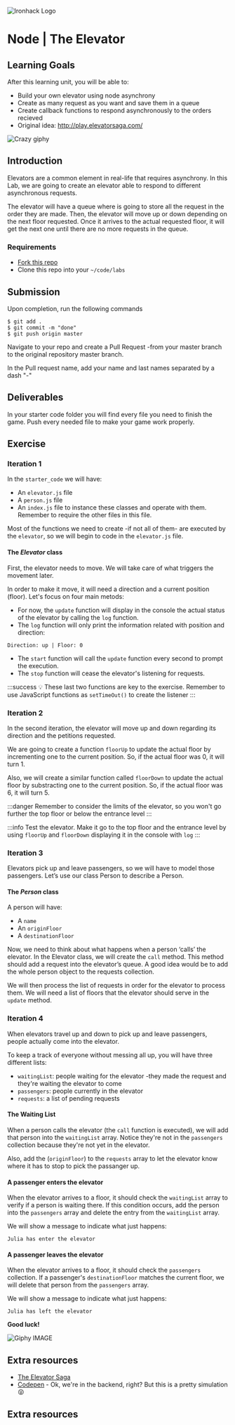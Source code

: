 ![Ironhack Logo](https://i.imgur.com/1QgrNNw.png)

# Node | The Elevator

## Learning Goals

After this learning unit, you will be able to:

- Build your own elevator using node asynchrony
- Create as many request as you want and save them in a queue
- Create callback functions to respond asynchronously to the orders recieved
- Original idea: http://play.elevatorsaga.com/

![Crazy giphy](https://media.giphy.com/media/P8XjmO1TTX3Nu/giphy.gif)

## Introduction

Elevators are a common element in real-life that requires asynchrony. In this Lab, we are going to create an elevator able to respond to different asynchronous requests. 

The elevator will have a queue where is going to store all the request in the order they are made. Then, the elevator will move up or down depending on the next floor requested. Once it arrives to the actual requested floor, it will get the next one until there are no more requests in the queue.

### Requirements

- [Fork this repo](https://guides.github.com/activities/forking/)
- Clone this repo into your `~/code/labs`

## Submission

Upon completion, run the following commands
```
$ git add .
$ git commit -m "done"
$ git push origin master
```
Navigate to your repo and create a Pull Request -from your master branch to the original repository master branch.

In the Pull request name, add your name and last names separated by a dash "-"

## Deliverables
In your starter code folder you will find every file you need to finish the game. Push every needed file to make your game work properly.

## Exercise

### Iteration 1

In the `starter_code` we will have:

- An `elevator.js` file 
- A `person.js` file
- An `index.js` file to instance these classes and operate with them. Remember to require the other files in this file.

Most of the functions we need to create -if not all of them- are executed by the `elevator`, so we will begin to code in the `elevator.js` file.

#### The *Elevator* class

First, the elevator needs to move. We will take care of what triggers the movement later.

In order to make it move, it will need a direction and a current position (floor). Let's focus on four main metods:

- For now, the `update` function will display in the console the actual status of the elevator by calling the `log` function.
- The `log` function will only print the information related with position and direction:
```
Direction: up | Floor: 0
```
- The `start` function will call the `update` function every second to prompt the execution.
- The `stop` function will cease the elevator's listening for requests.

:::success
:bulb: These last two functions are key to the exercise. Remember to use JavaScript functions as `setTimeOut()` to create the listener
:::

### Iteration 2

In the second iteration, the elevator will move up and down regarding its direction and the petitions requested.

We are going to create a function `floorUp` to update the actual floor by incrementing one to the current position. So, if the actual floor was 0, it will turn 1.

Also, we will create a similar function called `floorDown` to update the actual floor by substracting one to the current position. So, if the actual floor was 6, it will turn 5.

:::danger
Remember to consider the limits of the elevator, so you won't go further the top floor or below the entrance level
:::

:::info
Test the elevator. Make it go to the top floor and the entrance level by using `floorUp` and `floorDown` displaying it in the console with `log`
:::

### Iteration 3

Elevators pick up and leave passengers, so we will have to model those passengers. Let’s use our class Person to describe a Person.

#### The *Person* class

A person will have:
- A `name`
- An `originFloor`
- A `destinationFloor`

Now, we need to think about what happens when a person ‘calls’ the elevator. In the Elevator class, we will create the `call` method. This method should add a request into the elevator’s queue. A good idea would be to add the whole person object to the requests collection.

We will then process the list of requests in order for the elevator to process them. We will need a list of floors that the elevator should serve in the `update` method.

### Iteration 4

When elevators travel up and down to pick up and leave passengers, people actually come into the elevator.

To keep a track of everyone without messing all up, you will have three different lists:

- `waitingList`: people waiting for the elevator -they made the request and they're waiting the elevator to come
- `passengers`: people currently in the elevator
- `requests`: a list of pending requests

#### The Waiting List

When a person calls the elevator (the `call` function is executed), we will add that person into the `waitingList` array. Notice they're not in the `passengers` collection because they're not yet in the elevator.

Also, add the (`originFloor`) to the `requests` array to let the elevator know where it has to stop to pick the passanger up.

#### A passenger enters the elevator

When the elevator arrives to a floor, it should check the `waitingList` array to verify if a person is waiting there. If this condition occurs, add the person into the `passengers` array and delete the entry from the `waitingList` array.

We will show a message to indicate what just happens:

`Julia has enter the elevator`

#### A passenger leaves the elevator

When the elevator arrives to a floor, it should check the `passengers` collection. If a passenger's `destinationFloor` matches the current floor,  we will delete that person from the `passengers` array.

We will show a message to indicate what just happens:

`Julia has left the elevator`


**Good luck!**



![Giphy IMAGE](https://media.giphy.com/media/l0MYIyrdQeWyEtQm4/giphy.gif)

## Extra resources

- [The Elevator Saga](http://play.elevatorsaga.com/)
- [Codepen](http://codepen.io/brigham/pen/AErDk) - Ok, we're in the backend, right? But this is a pretty simulation :stuck_out_tongue_closed_eyes: 





## Extra resources

